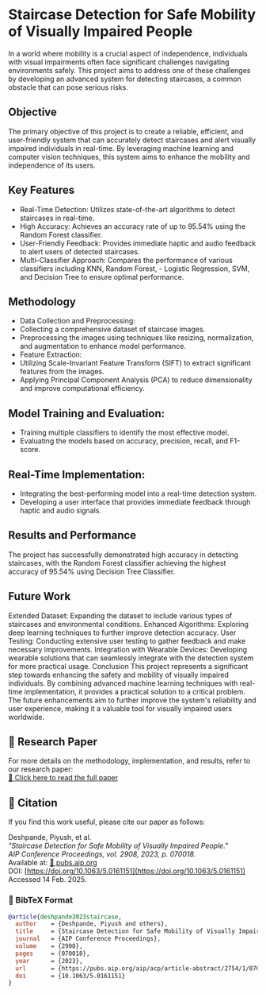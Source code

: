 # Staircase Detection for Safe Mobility of Visually Impaired People
In a world where mobility is a crucial aspect of independence, individuals with visual impairments often face significant challenges navigating environments safely. This project aims to address one of these challenges by developing an advanced system for detecting staircases, a common obstacle that can pose serious risks.

## Objective
The primary objective of this project is to create a reliable, efficient, and user-friendly system that can accurately detect staircases and alert visually impaired individuals in real-time. By leveraging machine learning and computer vision techniques, this system aims to enhance the mobility and independence of its users.

## Key Features
- Real-Time Detection: Utilizes state-of-the-art algorithms to detect staircases in real-time.
- High Accuracy: Achieves an accuracy rate of up to 95.54% using the Random Forest classifier.
- User-Friendly Feedback: Provides immediate haptic and audio feedback to alert users of detected staircases.
- Multi-Classifier Approach: Compares the performance of various classifiers including KNN, Random Forest, - Logistic Regression, SVM, and Decision Tree to ensure optimal performance.

## Methodology
- Data Collection and Preprocessing:
- Collecting a comprehensive dataset of staircase images.
- Preprocessing the images using techniques like resizing, normalization, and augmentation to enhance model performance.
- Feature Extraction:
- Utilizing Scale-Invariant Feature Transform (SIFT) to extract significant features from the images.
- Applying Principal Component Analysis (PCA) to reduce dimensionality and improve computational efficiency.

## Model Training and Evaluation:
- Training multiple classifiers to identify the most effective model.
- Evaluating the models based on accuracy, precision, recall, and F1-score.

## Real-Time Implementation:
- Integrating the best-performing model into a real-time detection system.
- Developing a user interface that provides immediate feedback through haptic and audio signals.

## Results and Performance
The project has successfully demonstrated high accuracy in detecting staircases, with the Random Forest classifier achieving the highest accuracy of 95.54% using Decision Tree Classifier.

## Future Work
Extended Dataset: Expanding the dataset to include various types of staircases and environmental conditions.
Enhanced Algorithms: Exploring deep learning techniques to further improve detection accuracy.
User Testing: Conducting extensive user testing to gather feedback and make necessary improvements.
Integration with Wearable Devices: Developing wearable solutions that can seamlessly integrate with the detection system for more practical usage.
Conclusion
This project represents a significant step towards enhancing the safety and mobility of visually impaired individuals. By combining advanced machine learning techniques with real-time implementation, it provides a practical solution to a critical problem. The future enhancements aim to further improve the system's reliability and user experience, making it a valuable tool for visually impaired users worldwide.

## 📄 Research Paper
For more details on the methodology, implementation, and results, refer to our research paper:  
[🔗 Click here to read the full paper](https://pubs.aip.org/aip/acp/article-abstract/2754/1/070018/2909622/Staircase-detection-for-safe-mobility-of-visually)

## 📜 Citation
If you find this work useful, please cite our paper as follows:

Deshpande, Piyush, et al.  
*"Staircase Detection for Safe Mobility of Visually Impaired People."*  
*AIP Conference Proceedings, vol. 2908, 2023, p. 070018.*  
Available at: [🔗 pubs.aip.org](https://pubs.aip.org/aip/acp/article-abstract/2754/1/070018/2909622/Staircase-detection-for-safe-mobility-of-visually)  
DOI: [https://doi.org/10.1063/5.0161151](https://doi.org/10.1063/5.0161151)  
Accessed 14 Feb. 2025.  

### **📄 BibTeX Format**  
```bibtex
@article{deshpande2023staircase,
  author    = {Deshpande, Piyush and others},
  title     = {Staircase Detection for Safe Mobility of Visually Impaired People},
  journal   = {AIP Conference Proceedings},
  volume    = {2908},
  pages     = {070018},
  year      = {2023},
  url       = {https://pubs.aip.org/aip/acp/article-abstract/2754/1/070018/2909622/Staircase-detection-for-safe-mobility-of-visually},
  doi       = {10.1063/5.0161151}
}

